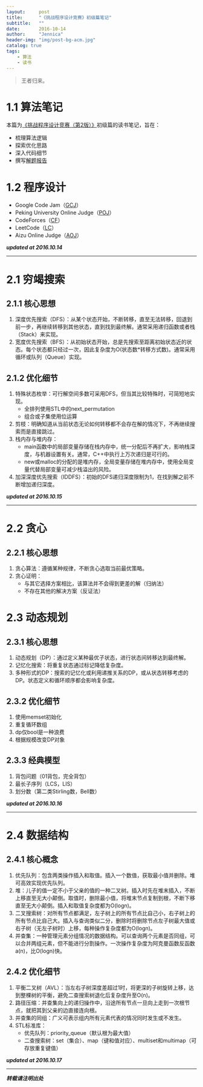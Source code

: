 ```yaml
---
layout:     post
title:      "《挑战程序设计竞赛》初级篇笔记"
subtitle:   ""
date:       2016-10-14
author:     "Jennica"
header-img: "img/post-bg-acm.jpg"
catalog: true
tags:
    - 算法
    - 读书
---
```


> 王者归来。

# 1.1 算法笔记
本篇为[《挑战程序设计竞赛（第2版）》](http://www.ituring.com.cn/book/1044)初级篇的读书笔记，旨在：

- 梳理算法逻辑
- 探索优化思路
- 深入代码细节
- 撰写[解题报告](https://github.com/yogykwan/acm-challenge-workbook)

# 1.2 程序设计
- Google Code Jam（[GCJ](https://code.google.com/codejam)）
- Peking University Online Judge（[POJ](http://poj.org/)）
- CodeForces（[CF](http://codeforces.com/)）
- LeetCode（[LC](https://leetcode.com/)）
- Aizu Online Judge（[AOJ](http://judge.u-aizu.ac.jp/onlinejudge/index.jsp?lang=en)）

***updated at 2016.10.14***

---

# 2.1 穷竭搜索

## 2.1.1 核心思想
1. 深度优先搜索（DFS）：从某个状态开始，不断转移，直至无法转移，回退到前一步，再继续转移到其他状态，直到找到最终解。通常采用递归函数或者栈（Stack）来实现。
2. 宽度优先搜索（BFS）：从初始状态开始，总是先搜索至距离初始状态近的状态。每个状态都只经过一次，因此复杂度为O(状态数*转移方式数)。通常采用循环或队列（Queue）实现。

## 2.1.2 优化细节
1. 特殊状态枚举：可行解空间多数可采用DFS，但当其比较特殊时，可简短地实现。
    - 全排列使用STL中的next_permutation
    - 组合或子集使用位运算
2. 剪枝：明确知道从当前状态无论如何转移都不会存在解的情况下，不再继续搜索而是直接跳过。
3. 栈内存与堆内存：
    - main函数中的局部变量存储在栈内存中，统一分配后不再扩大，影响栈深度，与机器设置有关。通常，C++中执行上万次递归是可行的。
    - new或malloc的分配的是堆内存，全局变量存储在堆内存中，使用全局变量代替局部变量可减少栈溢出的风险。
4. 加深深度优先搜索（IDDFS）：初始的DFS递归深度限制为1，在找到解之前不断增加递归深度。


***updated at 2016.10.15***

---

# 2.2 贪心

## 2.2.1 核心思想

1. 贪心算法：遵循某种规律，不断贪心选取当前最优策略。
2. 贪心证明：
    - 与其它选择方案相比，该算法并不会得到更差的解（归纳法）
    - 不存在其他的解决方案（反证法）


# 2.3 动态规划

## 2.3.1 核心思想

1. 动态规划（DP）：通过定义某种最优子状态，进行状态间转移达到最终解。
2. 记忆化搜索：将重复状态通过标记降低复杂度。
3. 多种形式的DP：搜索的记忆化或利用递推关系的DP，或从状态转移考虑的DP。状态定义和循环顺序都会影响复杂度。

## 2.3.2 优化细节

1. 使用memset初始化
2. 重复循环数组
3. dp仅bool是一种浪费
4. 根据规模改变DP对象


## 2.3.3 经典模型

1. 背包问题（01背包，完全背包）
2. 最长子序列（LCS，LIS）
3. 划分数（第二类Stirling数，Bell数）


***updated at 2016.10.16***

---

# 2.4 数据结构

## 2.4.1 核心概念

1. 优先队列：包含两类操作插入和取值。插入一个数值，获取最小值并删除。堆可高效实现优先队列。
2. 堆：儿子的值一定不小于父亲的值的一种二叉树。插入时先在堆末插入，不断上移直至无大小颠倒。取值时，删除最小值，将堆末节点复制到根，不断下移直至无大小颠倒。插入和取值复杂度都为O(logn)。
3. 二叉搜索树：对所有节点都满足，左子树上的所有节点比自己小，右子树上的所有节点比自己大。插入与查询类似二分，删除时将删除节点左子树最大值或右子树（无左子树时）上移，每种操作复杂度都为O(logn)。
4. 并查集：一种管理元素分组情况的数据结构。可以查询两个元素是否同组，可以合并两组元素，但不能进行分割操作。一次操作复杂度为阿克曼函数反函数a(n)，比O(logn)快。

## 2.4.2 优化细节

1. 平衡二叉树（AVL）：当左右子树深度差超过1时，将更深的子树旋转上移，达到整棵树的平衡，避免二查搜索树退化后复杂度升至O(n)。
3. 路径压缩：并查集向上的递归操作中，沿途所有节点一旦向上走到一次根节点，就把其到父亲的边直接连向根。
4. 并查集的同组：广义可表示组内所有元素代表的情况同时发生或不发生。
5. STL标准库：
    - 优先队列：priority_queue（默认根为最大值）
    - 二查搜索树：set（集合）、map（键和值对应）、multiset和multimap（可存放重复键值）


***updated at 2016.10.17***

---

***转载请注明出处***